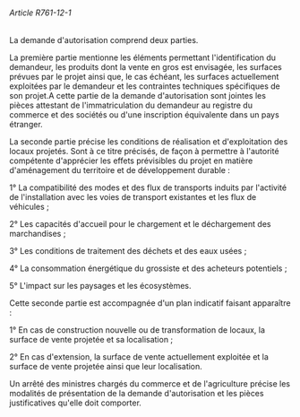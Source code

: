 ###### Article R761-12-1

La demande d'autorisation comprend deux parties.

La première partie mentionne les éléments permettant l'identification du demandeur, les produits dont la vente en gros est envisagée, les surfaces prévues par le projet ainsi que, le cas échéant, les surfaces actuellement exploitées par le demandeur et les contraintes techniques spécifiques de son projet.A cette partie de la demande d'autorisation sont jointes les pièces attestant de l'immatriculation du demandeur au registre du commerce et des sociétés ou d'une inscription équivalente dans un pays étranger.

La seconde partie précise les conditions de réalisation et d'exploitation des locaux projetés. Sont à ce titre précisés, de façon à permettre à l'autorité compétente d'apprécier les effets prévisibles du projet en matière d'aménagement du territoire et de développement durable :

1° La compatibilité des modes et des flux de transports induits par l'activité de l'installation avec les voies de transport existantes et les flux de véhicules ;

2° Les capacités d'accueil pour le chargement et le déchargement des marchandises ;

3° Les conditions de traitement des déchets et des eaux usées ;

4° La consommation énergétique du grossiste et des acheteurs potentiels ;

5° L'impact sur les paysages et les écosystèmes.

Cette seconde partie est accompagnée d'un plan indicatif faisant apparaître :

1° En cas de construction nouvelle ou de transformation de locaux, la surface de vente projetée et sa localisation ;

2° En cas d'extension, la surface de vente actuellement exploitée et la surface de vente projetée ainsi que leur localisation.

Un arrêté des ministres chargés du commerce et de l'agriculture précise les modalités de présentation de la demande d'autorisation et les pièces justificatives qu'elle doit comporter.

